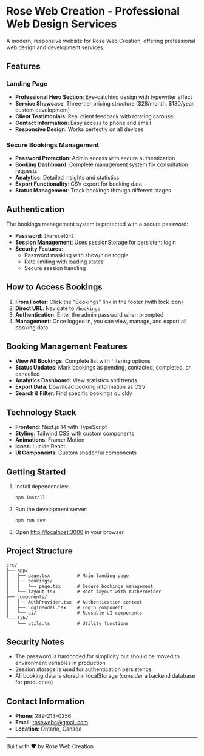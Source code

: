 # Rose Web Creation - Professional Web Design Services

A modern, responsive website for Rose Web Creation, offering professional web design and development services.

## Features

### Landing Page
- **Professional Hero Section**: Eye-catching design with typewriter effect
- **Service Showcase**: Three-tier pricing structure ($28/month, $180/year, custom development)
- **Client Testimonials**: Real client feedback with rotating carousel
- **Contact Information**: Easy access to phone and email
- **Responsive Design**: Works perfectly on all devices

### Secure Bookings Management
- **Password Protection**: Admin access with secure authentication
- **Booking Dashboard**: Complete management system for consultation requests
- **Analytics**: Detailed insights and statistics
- **Export Functionality**: CSV export for booking data
- **Status Management**: Track bookings through different stages

## Authentication

The bookings management system is protected with a secure password:
- **Password**: `1Marnie4242`
- **Session Management**: Uses sessionStorage for persistent login
- **Security Features**: 
  - Password masking with show/hide toggle
  - Rate limiting with loading states
  - Secure session handling

## How to Access Bookings

1. **From Footer**: Click the "Bookings" link in the footer (with lock icon)
2. **Direct URL**: Navigate to `/bookings`
3. **Authentication**: Enter the admin password when prompted
4. **Management**: Once logged in, you can view, manage, and export all booking data

## Booking Management Features

- **View All Bookings**: Complete list with filtering options
- **Status Updates**: Mark bookings as pending, contacted, completed, or cancelled
- **Analytics Dashboard**: View statistics and trends
- **Export Data**: Download booking information as CSV
- **Search & Filter**: Find specific bookings quickly

## Technology Stack

- **Frontend**: Next.js 14 with TypeScript
- **Styling**: Tailwind CSS with custom components
- **Animations**: Framer Motion
- **Icons**: Lucide React
- **UI Components**: Custom shadcn/ui components

## Getting Started

1. Install dependencies:
   ```bash
   npm install
   ```

2. Run the development server:
   ```bash
   npm run dev
   ```

3. Open [http://localhost:3000](http://localhost:3000) in your browser

## Project Structure

```
src/
├── app/
│   ├── page.tsx          # Main landing page
│   ├── bookings/
│   │   └── page.tsx      # Secure bookings management
│   └── layout.tsx        # Root layout with AuthProvider
├── components/
│   ├── AuthProvider.tsx  # Authentication context
│   ├── LoginModal.tsx    # Login component
│   └── ui/               # Reusable UI components
└── lib/
    └── utils.ts          # Utility functions
```

## Security Notes

- The password is hardcoded for simplicity but should be moved to environment variables in production
- Session storage is used for authentication persistence
- All booking data is stored in localStorage (consider a backend database for production)

## Contact Information

- **Phone**: 289-213-0256
- **Email**: rosewebc@gmail.com
- **Location**: Ontario, Canada

---

Built with ❤️ by Rose Web Creation
